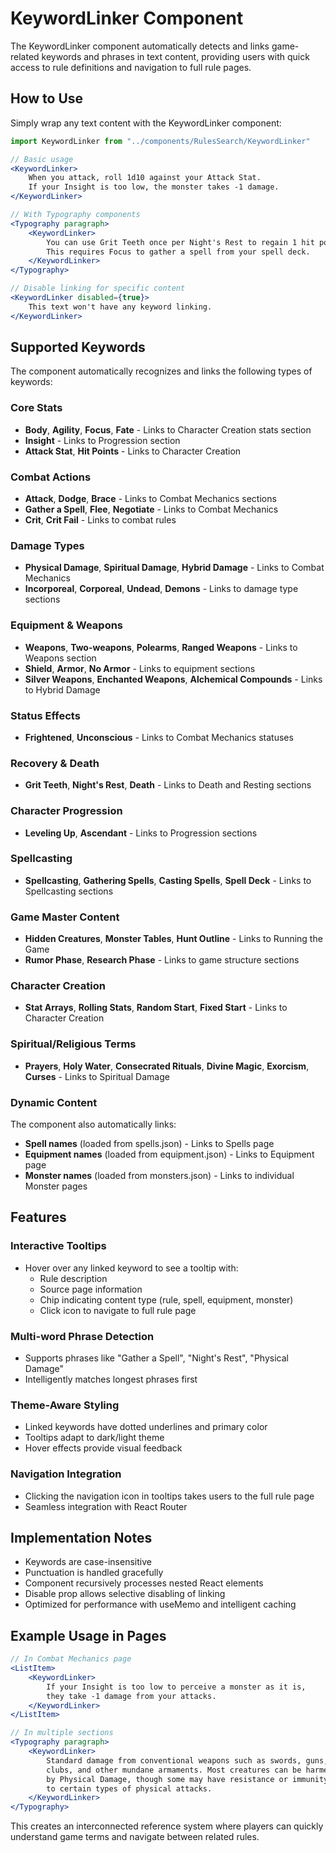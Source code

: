 # KeywordLinker Component

The KeywordLinker component automatically detects and links game-related keywords and phrases in text content, providing users with quick access to rule definitions and navigation to full rule pages.

## How to Use

Simply wrap any text content with the KeywordLinker component:

```jsx
import KeywordLinker from "../components/RulesSearch/KeywordLinker"

// Basic usage
<KeywordLinker>
    When you attack, roll 1d10 against your Attack Stat.
    If your Insight is too low, the monster takes -1 damage.
</KeywordLinker>

// With Typography components
<Typography paragraph>
    <KeywordLinker>
        You can use Grit Teeth once per Night's Rest to regain 1 hit point.
        This requires Focus to gather a spell from your spell deck.
    </KeywordLinker>
</Typography>

// Disable linking for specific content
<KeywordLinker disabled={true}>
    This text won't have any keyword linking.
</KeywordLinker>
```

## Supported Keywords

The component automatically recognizes and links the following types of keywords:

### Core Stats

-   **Body**, **Agility**, **Focus**, **Fate** - Links to Character Creation stats section
-   **Insight** - Links to Progression section
-   **Attack Stat**, **Hit Points** - Links to Character Creation

### Combat Actions

-   **Attack**, **Dodge**, **Brace** - Links to Combat Mechanics sections
-   **Gather a Spell**, **Flee**, **Negotiate** - Links to Combat Mechanics
-   **Crit**, **Crit Fail** - Links to combat rules

### Damage Types

-   **Physical Damage**, **Spiritual Damage**, **Hybrid Damage** - Links to Combat Mechanics
-   **Incorporeal**, **Corporeal**, **Undead**, **Demons** - Links to damage type sections

### Equipment & Weapons

-   **Weapons**, **Two-weapons**, **Polearms**, **Ranged Weapons** - Links to Weapons section
-   **Shield**, **Armor**, **No Armor** - Links to equipment sections
-   **Silver Weapons**, **Enchanted Weapons**, **Alchemical Compounds** - Links to Hybrid Damage

### Status Effects

-   **Frightened**, **Unconscious** - Links to Combat Mechanics statuses

### Recovery & Death

-   **Grit Teeth**, **Night's Rest**, **Death** - Links to Death and Resting sections

### Character Progression

-   **Leveling Up**, **Ascendant** - Links to Progression sections

### Spellcasting

-   **Spellcasting**, **Gathering Spells**, **Casting Spells**, **Spell Deck** - Links to Spellcasting sections

### Game Master Content

-   **Hidden Creatures**, **Monster Tables**, **Hunt Outline** - Links to Running the Game
-   **Rumor Phase**, **Research Phase** - Links to game structure sections

### Character Creation

-   **Stat Arrays**, **Rolling Stats**, **Random Start**, **Fixed Start** - Links to Character Creation

### Spiritual/Religious Terms

-   **Prayers**, **Holy Water**, **Consecrated Rituals**, **Divine Magic**, **Exorcism**, **Curses** - Links to Spiritual Damage

### Dynamic Content

The component also automatically links:

-   **Spell names** (loaded from spells.json) - Links to Spells page
-   **Equipment names** (loaded from equipment.json) - Links to Equipment page
-   **Monster names** (loaded from monsters.json) - Links to individual Monster pages

## Features

### Interactive Tooltips

-   Hover over any linked keyword to see a tooltip with:
    -   Rule description
    -   Source page information
    -   Chip indicating content type (rule, spell, equipment, monster)
    -   Click icon to navigate to full rule page

### Multi-word Phrase Detection

-   Supports phrases like "Gather a Spell", "Night's Rest", "Physical Damage"
-   Intelligently matches longest phrases first

### Theme-Aware Styling

-   Linked keywords have dotted underlines and primary color
-   Tooltips adapt to dark/light theme
-   Hover effects provide visual feedback

### Navigation Integration

-   Clicking the navigation icon in tooltips takes users to the full rule page
-   Seamless integration with React Router

## Implementation Notes

-   Keywords are case-insensitive
-   Punctuation is handled gracefully
-   Component recursively processes nested React elements
-   Disable prop allows selective disabling of linking
-   Optimized for performance with useMemo and intelligent caching

## Example Usage in Pages

```jsx
// In Combat Mechanics page
<ListItem>
    <KeywordLinker>
        If your Insight is too low to perceive a monster as it is,
        they take -1 damage from your attacks.
    </KeywordLinker>
</ListItem>

// In multiple sections
<Typography paragraph>
    <KeywordLinker>
        Standard damage from conventional weapons such as swords, guns,
        clubs, and other mundane armaments. Most creatures can be harmed
        by Physical Damage, though some may have resistance or immunity
        to certain types of physical attacks.
    </KeywordLinker>
</Typography>
```

This creates an interconnected reference system where players can quickly understand game terms and navigate between related rules.
